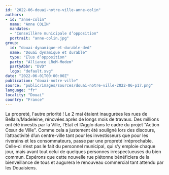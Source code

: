 ```yaml
---
id: "2022-06-douai-notre-ville-anne-colin"
authors:
- id: "anne-colin"
  name: "Anne COLIN"
  mandates: 
  - "Conseillère municipale d’opposition"
  portrait: "anne-colin.jpg"
group:
  id: "douai-dynamique-et-durable-dvd"
  name: "Douai dynamique et durable"
  type: "Élus d’opposition"
  party: "Alliance LReM-Modem"
  partyAbbr: "DVD"
  logo: "default.svg"
date: "2022-06-01T00:00:00Z"
publication: "douai-notre-ville"
source: "public/images/sources/douai-notre-ville-2022-06-p17.png"
language: "fr"
locality: "Douai"
country: "France"
---
```


La propreté, l'autre priorité !
Le 2 mai étaient inaugurées les rues de Bellain/Madeleine, rénovées après de longs mois de travaux. Des millions ont été investis par la Ville, l’Etat et l’Agglo dans le cadre du projet "Action Cœur de Ville". Comme cela a justement été souligné lors des discours, l’attractivité d’un centre-ville tant pour les investisseurs que pour les riverains et les consommateurs, passe par une propreté irréprochable. Celle-ci n’est pas le fait du personnel municipal, qui s’y emploie chaque jour, mais avant tout celui de quelques personnes irrespectueuses du bien commun.
Espérons que cette nouvelle rue piétonne bénéficiera de la bienveillance de tous et augurera le renouveau commercial tant attendu par les Douaisiens.
